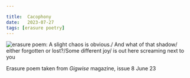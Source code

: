 ```yaml
---

title:  Cacophony
date:   2023-07-27
tags: [erasure poetry]
---
```


<img src="https://www.davidralphlewis.co.uk/assets/images/articles/2023/cacophony.jpeg" alt="erasure poem: A slight chaos is obvious./ And what of that shadow/ either forgotten or lost?/Some different joy/ is out here screaming next to you" title="LOUD NOISES" class="responsive"><br>

Erasure poem taken from *Gigwise* magazine, issue 8 June 23
